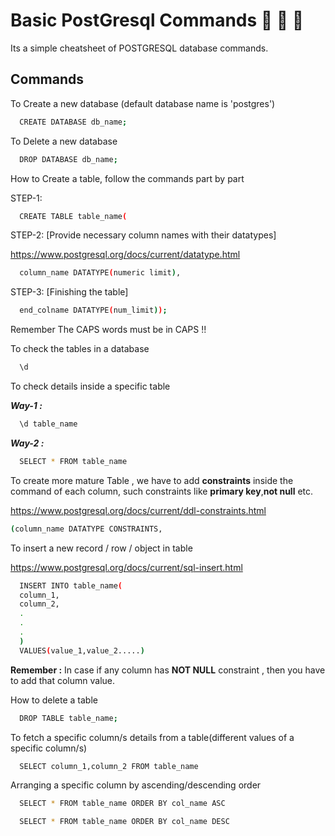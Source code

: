 
# Basic PostGresql Commands :elephant: :elephant: :elephant:

Its a simple cheatsheet of POSTGRESQL database commands.


## Commands

To Create a new database (default database name is 'postgres')

```bash
  CREATE DATABASE db_name;
```
To Delete a new database 

```bash
  DROP DATABASE db_name;
```
How to Create a table, follow the commands part by part

STEP-1:
```bash
  CREATE TABLE table_name(
```
STEP-2: [Provide necessary column names with their datatypes]

https://www.postgresql.org/docs/current/datatype.html

```bash
  column_name DATATYPE(numeric limit),
```
STEP-3: [Finishing the table]
```bash
  end_colname DATATYPE(num_limit));
```
Remember The CAPS words must be in CAPS !!

To check the tables in a database
```bash
  \d
```
To check details inside a specific table

***Way-1 :***
```bash
  \d table_name
```
***Way-2 :***
```bash
  SELECT * FROM table_name
```

To create more mature Table , we have to add **constraints** inside the command of each column,
such constraints like **primary key**,**not null** etc.

https://www.postgresql.org/docs/current/ddl-constraints.html
```bash
(column_name DATATYPE CONSTRAINTS,
```
To insert a new record / row / object in table

https://www.postgresql.org/docs/current/sql-insert.html

```bash
  INSERT INTO table_name(
  column_1,
  column_2,
  .
  .
  .
  )
  VALUES(value_1,value_2.....)
```
**Remember :** In case if any column has **NOT NULL** constraint , then you have to add that column value.

How to delete a table

```bash
  DROP TABLE table_name;
```
To fetch a specific column/s details from a table(different values of a specific column/s)

```bash
  SELECT column_1,column_2 FROM table_name
```

Arranging a specific column by ascending/descending order

```bash
  SELECT * FROM table_name ORDER BY col_name ASC
```
```bash
  SELECT * FROM table_name ORDER BY col_name DESC
```
